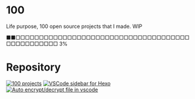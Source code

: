 # 100

Life purpose, 100 open source projects that I made. WIP

■■□□□□□□□□□□□□□□□□□□□□□□□□□□□□□□□□□□□□□□□□□□□□□□□□ 3%

# Repository

[![100 projects](https://github-readme-stats.vercel.app/api/pin/?username=0x-jerry&repo=100)](https://github.com/0x-jerry/100)
[![VSCode sidebar for Hexo](https://github-readme-stats.vercel.app/api/pin/?username=0x-jerry&repo=vscode-hexo-utils)](https://github.com/0x-jerry/vscode-hexo-utils)
[![Auto encrypt/decrypt file in vscode](https://github-readme-stats.vercel.app/api/pin/?username=0x-jerry&repo=vscode-writing)](https://github.com/0x-jerry/vscode-writing)
